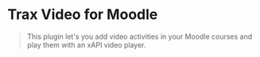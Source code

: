 # Trax Video for Moodle

> This plugin let's you add video activities in your Moodle courses 
and play them with an xAPI video player.



